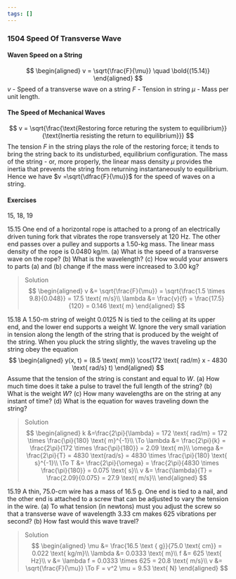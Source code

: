 ```yaml
---
tags: []
---
```


### 1504 Speed Of Transverse Wave

#### Waven Speed on a String
$$
\begin{aligned}
v = \sqrt{\frac{F}{\mu}} \quad \bold{(15.14)}
\end{aligned}
$$
$v$ - Speed of a transverse wave on a string
$F$ - Tension in string
$\mu$ - Mass per unit length.

#### The Speed of Mechanical Waves
$$
v = \sqrt{\frac{\text{Restoring force returing the system to equilibrium}}{\text{Inertia resisting the return to equilibrium}}}
$$
The tension $F$ in the string plays the role of the restoring force; it tends to bring the string back to its undisturbed, equilibrium configuration. The mass of the string - or, more properly, the linear mass density $\mu$ provides the inertia that prevents the string from returning instantaneously to equilibrium.  Hence we have $v =\sqrt{\dfrac{F}{\mu}}$ for the speed of waves on a string.

#### Exercises
15, 18, 19

15.15 One end of a horizontal rope is attached to a prong of an electrically driven tuning fork that vibrates the rope transversely at $120$ Hz. The other end passes over a pulley and supports a $1.50$-kg mass. The linear mass density of the rope is $0.0480 \text{ kg/m}$.
(a) What is the speed of a transverse wave on the rope?
(b) What is the wavelength?
(c) How would your answers to parts (a) and (b) change if the mass were increased to 3.00 kg?
>Solution
$$
\begin{aligned}
v &= \sqrt{\frac{F}{\mu}} = \sqrt{\frac{1.5 \times 9.8}{0.048}} = 17.5 \text{ m/s}\\
\lambda &= \frac{v}{f} = \frac{17.5}{120} = 0.146 \text{ m}
\end{aligned}
$$

15.18 A 1.50-m string of weight 0.0125 N is tied to the ceiling at its upper end, and the lower end supports a weight W. Ignore the very small variation in tension along the length of the string that is produced by the weight of the string. When you pluck the string slightly, the waves traveling up the string obey the equation
$$
\begin{aligned}
y(x, t) = (8.5 \text{ mm}) \cos(172 \text{ rad/m} x - 4830 \text{ rad/s} t)
\end{aligned}
$$
Assume that the tension of the string is constant and equal to $W$.
(a) How much time does it take a pulse to travel the full length of the string?
(b) What is the weight $W$?
(c) How many wavelengths are on the string at any instant of time?
(d) What is the equation for waves traveling down the string?
>Solution
$$
\begin{aligned}
k &=\frac{2\pi}{\lambda} = 172 \text{ rad/m}  = 172 \times \frac{\pi}{180} \text{ m}^{-1}\\
\To \lambda &= \frac{2\pi}{k} = \frac{2\pi}{172 \times \frac{\pi}{180}}  = 2.09 \text{ m}\\
\omega &= \frac{2\pi}{T} = 4830 \text{rad/s} = 4830 \times \frac{\pi}{180} \text{ s}^{-1}\\
\To T &= \frac{2\pi}{\omega} = \frac{2\pi}{4830 \times \frac{\pi}{180}} = 0.075 \text{ s}\\
v &= \frac{\lambda}{T} = \frac{2.09}{0.075} = 27.9 \text{ m/s}\\
\end{aligned}
$$


15.19 A thin, 75.0-cm wire has a mass of 16.5 g. One end is tied to a nail, and the other end is attached to a screw that can be adjusted to vary the tension in the wire.
(a) To what tension (in newtons) must you adjust the screw so that a transverse wave of wavelength 3.33 cm makes 625 vibrations per second?
(b) How fast would this wave travel?
>Solution
$$
\begin{aligned}
\mu &= \frac{16.5 \text { g}}{75.0 \text{ cm}} = 0.022 \text{ kg/m}\\
\lambda &= 0.0333 \text{ m}\\
f &= 625 \text{ Hz}\\
v &= \lambda f = 0.0333 \times 625 = 20.8 \text{ m/s}\\
v &= \sqrt{\frac{F}{\mu}} \To F = v^2 \mu = 9.53 \text{ N}
\end{aligned}
$$
